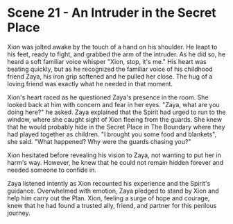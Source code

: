 # Scene 21 - An Intruder in the Secret Place

Xion was jolted awake by the touch of a hand on his shoulder. He leapt to his feet, ready to fight, and grabbed the arm of the intruder. As he did so, he heard a soft familiar voice whisper "Xion, stop, it's me." His heart was beating quickly, but as he recognized the familiar voice of his childhood friend Zaya, his iron grip softened and he pulled her close. The hug of a loving friend was exactly what he needed in that moment.

Xion's heart raced as he questioned Zaya's presence in the room. She looked back at him with concern and fear in her eyes. "Zaya, what are you doing here?" he asked. Zaya explained that the Spirit had urged to run to the window, where she caught sight of Xion fleeing from the guards. She knew that he would probably hide in the Secret Place in The Boundary where they had played together as children. "I brought you some food and blankets", she said. "What happened? Why were the guards chasing you?"

Xion hesitated before revealing his vision to Zaya, not wanting to put her in harm's way. However, he knew that he could not remain hidden forever and needed someone to confide in.

Zaya listened intently as Xion recounted his experience and the Spirit's guidance. Overwhelmed with emotion, Zaya pledged to stand by Xion and help him carry out the Plan. Xion, feeling a surge of hope and courage, knew that he had found a trusted ally, friend, and partner for this perilous journey.  